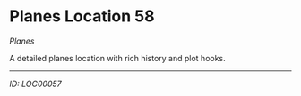 # Planes Location 58

*Planes*

A detailed planes location with rich history and plot hooks.

---
*ID: LOC00057*